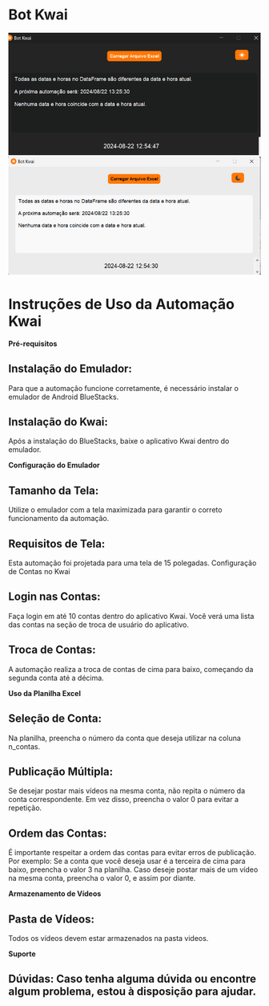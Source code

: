 
# Bot Kwai

<img src="https://github.com/HugoLeandro/Bot-Kwai/blob/main/imagens/img-kwai1.png" width=800/>

<br>
<img src="https://github.com/HugoLeandro/Bot-Kwai/blob/main/imagens/img-kwai2.png" width=800/>





# Instruções de Uso da Automação Kwai


**Pré-requisitos**

## Instalação do Emulador: 
Para que a automação funcione corretamente, é necessário instalar o emulador de Android BlueStacks.

## Instalação do Kwai:
Após a instalação do BlueStacks, baixe o aplicativo Kwai dentro do emulador.

**Configuração do Emulador**
## Tamanho da Tela:
Utilize o emulador com a tela maximizada para garantir o correto funcionamento da automação.

## Requisitos de Tela:
Esta automação foi projetada para uma tela de 15 polegadas.
Configuração de Contas no Kwai

## Login nas Contas: 
Faça login em até 10 contas dentro do aplicativo Kwai. Você verá uma lista das contas na seção de troca de usuário do aplicativo.

## Troca de Contas:
A automação realiza a troca de contas de cima para baixo, começando da segunda conta até a décima.

**Uso da Planilha Excel**

## Seleção de Conta:
Na planilha, preencha o número da conta que deseja utilizar na coluna n_contas.

## Publicação Múltipla:
Se desejar postar mais vídeos na mesma conta, não repita o número da conta correspondente. Em vez disso, preencha o valor 0 para evitar a repetição.

## Ordem das Contas:
É importante respeitar a ordem das contas para evitar erros de publicação. Por exemplo:
Se a conta que você deseja usar é a terceira de cima para baixo, preencha o valor 3 na planilha. Caso deseje postar mais de um vídeo na mesma conta, preencha o valor 0, e assim por diante.

**Armazenamento de Vídeos**
## Pasta de Vídeos:
Todos os vídeos devem estar armazenados na pasta videos.

**Suporte**

## Dúvidas: Caso tenha alguma dúvida ou encontre algum problema, estou à disposição para ajudar.





